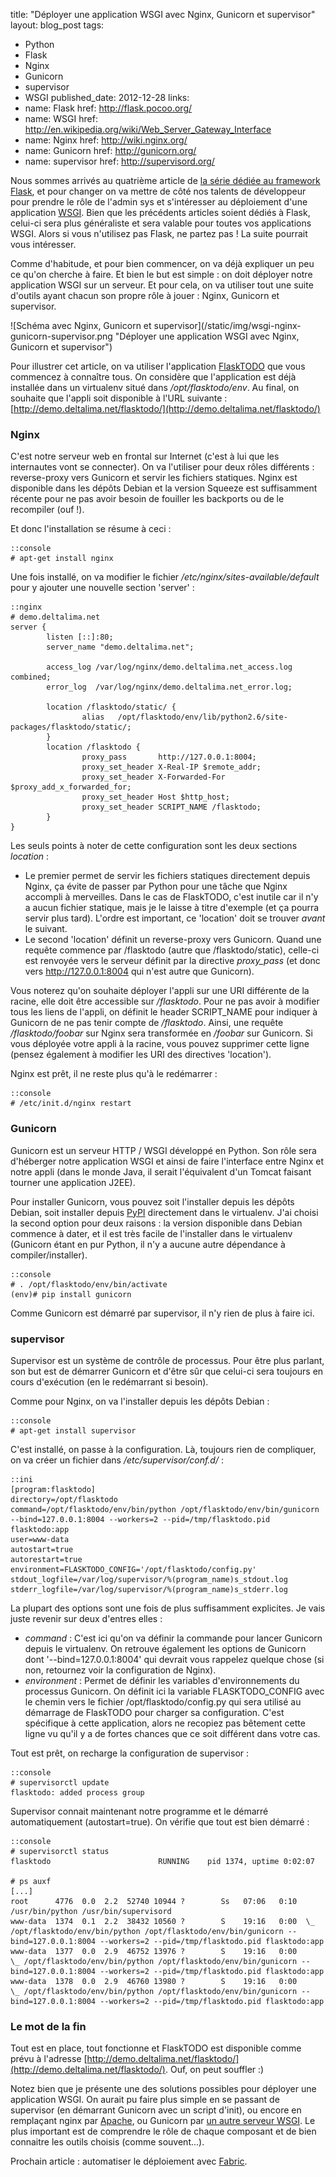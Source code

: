 title: "Déployer une application WSGI avec Nginx, Gunicorn et supervisor"
layout: blog_post
tags:
- Python
- Flask
- Nginx
- Gunicorn
- supervisor
- WSGI
published_date: 2012-12-28
links:
- name: Flask
  href: http://flask.pocoo.org/
- name: WSGI
  href: http://en.wikipedia.org/wiki/Web_Server_Gateway_Interface
- name: Nginx
  href: http://wiki.nginx.org/
- name: Gunicorn
  href: http://gunicorn.org/
- name: supervisor
  href: http://supervisord.org/


Nous sommes arrivés au quatrième article de [la série dédiée au framework Flask](/tag/Flask/), et pour changer on va mettre de côté nos talents de développeur pour prendre le rôle de l'admin sys et s'intéresser au déploiement d'une application [WSGI](http://en.wikipedia.org/wiki/Web_Server_Gateway_Interface). Bien que les précédents articles soient dédiés à Flask, celui-ci sera plus généraliste et sera valable pour toutes vos applications WSGI. Alors si vous n'utilisez pas Flask, ne partez pas ! La suite pourrait vous intéresser.

Comme d'habitude, et pour bien commencer, on va déjà expliquer un peu ce qu'on cherche à faire. Et bien le but est simple : on doit déployer notre application WSGI sur un serveur. Et pour cela, on va utiliser tout une suite d'outils ayant chacun son propre rôle à jouer : Nginx, Gunicorn et supervisor.

<span class="center">
![Schéma avec Nginx, Gunicorn et supervisor](/static/img/wsgi-nginx-gunicorn-supervisor.png "Déployer une application WSGI avec Nginx, Gunicorn et supervisor")
</span>

Pour illustrer cet article, on va utiliser l'application [FlaskTODO](http://git.deltalima.net/flasktodo/) que vous commencez à connaître tous. On considère que l'application est déjà installée dans un virtualenv situé dans */opt/flasktodo/env*. Au final, on souhaite que l'appli soit disponible à l'URL suivante : [http://demo.deltalima.net/flasktodo/](http://demo.deltalima.net/flasktodo/)


### Nginx

C'est notre serveur web en frontal sur Internet (c'est à lui que les internautes vont se connecter). On va l'utiliser pour deux rôles différents : reverse-proxy vers Gunicorn et servir les fichiers statiques. Nginx est disponible dans les dépôts Debian et la version Squeeze est suffisamment récente pour ne pas avoir besoin de fouiller les backports ou de le recompiler (ouf !).

Et donc l'installation se résume à ceci :

    ::console
    # apt-get install nginx

Une fois installé, on va modifier le fichier */etc/nginx/sites-available/default* pour y ajouter une nouvelle section 'server' :

    ::nginx
    # demo.deltalima.net
    server {
            listen [::]:80;
            server_name "demo.deltalima.net";

            access_log /var/log/nginx/demo.deltalima.net_access.log combined;
            error_log  /var/log/nginx/demo.deltalima.net_error.log;

            location /flasktodo/static/ {
                    alias   /opt/flasktodo/env/lib/python2.6/site-packages/flasktodo/static/;
            }
            location /flasktodo {
                    proxy_pass       http://127.0.0.1:8004;
                    proxy_set_header X-Real-IP $remote_addr;
                    proxy_set_header X-Forwarded-For $proxy_add_x_forwarded_for;
                    proxy_set_header Host $http_host;
                    proxy_set_header SCRIPT_NAME /flasktodo;
            }
    }


Les seuls points à noter de cette configuration sont les deux sections *location* :

- Le premier permet de servir les fichiers statiques directement depuis Nginx, ça évite de passer par Python pour une tâche que Nginx accompli à merveilles. Dans le cas de FlaskTODO, c'est inutile car il n'y a aucun fichier statique, mais je le laisse à titre d'exemple (et ça pourra servir plus tard). L'ordre est important, ce 'location' doit se trouver *avant* le suivant.
- Le second 'location' définit un reverse-proxy vers Gunicorn. Quand une requête commence par /flasktodo (autre que /flasktodo/static), celle-ci est renvoyée vers le serveur définit par la directive *proxy_pass* (et donc vers http://127.0.0.1:8004 qui n'est autre que Gunicorn).

Vous noterez qu'on souhaite déployer l'appli sur une URI différente de la racine, elle doit être accessible sur */flasktodo*. Pour ne pas avoir à modifier tous les liens de l'appli, on définit le header SCRIPT_NAME pour indiquer à Gunicorn de ne pas tenir compte de */flasktodo*. Ainsi, une requête */flasktodo/foobar* sur Nginx sera transformée en */foobar* sur Gunicorn. Si vous déployée votre appli à la racine, vous pouvez supprimer cette ligne (pensez également à modifier les URI des directives 'location').


Nginx est prêt, il ne reste plus qu'à le redémarrer :

    ::console
    # /etc/init.d/nginx restart


### Gunicorn

Gunicorn est un serveur HTTP / WSGI développé en Python. Son rôle sera d'héberger notre application WSGI et ainsi de faire l'interface entre Nginx et notre appli (dans le monde Java, il serait l'équivalent d'un Tomcat faisant tourner une application J2EE).

Pour installer Gunicorn, vous pouvez soit l'installer depuis les dépôts Debian, soit installer depuis [PyPI](http://pypi.python.org/pypi/gunicorn/) directement dans le virtualenv. J'ai choisi la second option pour deux raisons : la version disponible dans Debian commence à dater, et il est très facile de l'installer dans le virtualenv (Gunicorn étant en pur Python, il n'y a aucune autre dépendance à compiler/installer).

    ::console
    # . /opt/flasktodo/env/bin/activate
    (env)# pip install gunicorn


Comme Gunicorn est démarré par supervisor, il n'y rien de plus à faire ici.


### supervisor

Supervisor est un système de contrôle de processus. Pour être plus parlant, son but est de démarrer Gunicorn et d'être sûr que celui-ci sera toujours en cours d'exécution (en le redémarrant si besoin).

Comme pour Nginx, on va l'installer depuis les dépôts Debian :

    ::console
    # apt-get install supervisor

C'est installé, on passe à la configuration. Là, toujours rien de compliquer, on va créer un fichier dans */etc/supervisor/conf.d/* :

    ::ini
    [program:flasktodo]
    directory=/opt/flasktodo
    command=/opt/flasktodo/env/bin/python /opt/flasktodo/env/bin/gunicorn --bind=127.0.0.1:8004 --workers=2 --pid=/tmp/flasktodo.pid flasktodo:app
    user=www-data
    autostart=true
    autorestart=true
    environment=FLASKTODO_CONFIG='/opt/flasktodo/config.py'
    stdout_logfile=/var/log/supervisor/%(program_name)s_stdout.log
    stderr_logfile=/var/log/supervisor/%(program_name)s_stderr.log


La plupart des options sont une fois de plus suffisamment explicites. Je vais juste revenir sur deux d'entres elles :

- *command* : C'est ici qu'on va définir la commande pour lancer Gunicorn depuis le virtualenv. On retrouve également les options de Gunicorn dont '--bind=127.0.0.1:8004' qui devrait vous rappelez quelque chose (si non, retournez voir la configuration de Nginx).
- *environment* : Permet de définir les variables d'environnements du processus Gunicorn. On définit ici la variable FLASKTODO_CONFIG avec le chemin vers le fichier /opt/flasktodo/config.py qui sera utilisé au démarrage de FlaskTODO pour charger sa configuration. C'est spécifique à cette application, alors ne recopiez pas bêtement cette ligne vu qu'il y a de fortes chances que ce soit différent dans votre cas.

Tout est prêt, on recharge la configuration de supervisor :

    ::console
    # supervisorctl update
    flasktodo: added process group


Supervisor connait maintenant notre programme et le démarré automatiquement (autostart=true). On vérifie que tout est bien démarré :

    ::console
    # supervisorctl status
    flasktodo                        RUNNING    pid 1374, uptime 0:02:07

    # ps auxf
    [...]
    root      4776  0.0  2.2  52740 10944 ?        Ss   07:06   0:10 /usr/bin/python /usr/bin/supervisord
    www-data  1374  0.1  2.2  38432 10560 ?        S    19:16   0:00  \_ /opt/flasktodo/env/bin/python /opt/flasktodo/env/bin/gunicorn --bind=127.0.0.1:8004 --workers=2 --pid=/tmp/flasktodo.pid flasktodo:app
    www-data  1377  0.0  2.9  46752 13976 ?        S    19:16   0:00      \_ /opt/flasktodo/env/bin/python /opt/flasktodo/env/bin/gunicorn --bind=127.0.0.1:8004 --workers=2 --pid=/tmp/flasktodo.pid flasktodo:app
    www-data  1378  0.0  2.9  46760 13980 ?        S    19:16   0:00      \_ /opt/flasktodo/env/bin/python /opt/flasktodo/env/bin/gunicorn --bind=127.0.0.1:8004 --workers=2 --pid=/tmp/flasktodo.pid flasktodo:app


### Le mot de la fin

Tout est en place, tout fonctionne et FlaskTODO est disponible comme prévu à l'adresse [http://demo.deltalima.net/flasktodo/](http://demo.deltalima.net/flasktodo/). Ouf, on peut souffler :)

Notez bien que je présente une des solutions possibles pour déployer une application WSGI. On aurait pu faire plus simple en se passant de supervisor (en démarrant Gunicorn avec un script d'init), ou encore en remplaçant nginx par [Apache](http://httpd.apache.org/), ou Gunicorn par [un autre serveur WSGI](http://www.wsgi.org/en/latest/servers.html). Le plus important est de comprendre le rôle de chaque composant et de bien connaitre les outils choisis (comme souvent...).

Prochain article : automatiser le déploiement avec [Fabric](http://fabfile.org).

